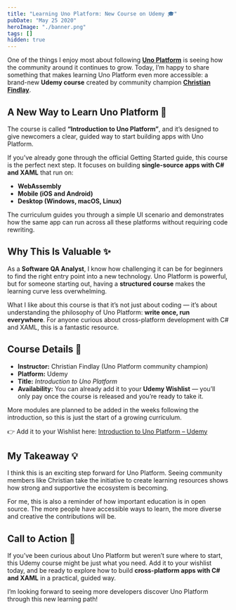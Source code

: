 ```yaml
---
title: "Learning Uno Platform: New Course on Udemy 🎓"
pubDate: "May 25 2020"
heroImage: "./banner.png"
tags: []
hidden: true
---
```


One of the things I enjoy most about following
[**Uno Platform**](https://platform.uno/) is seeing how the community around it
continues to grow. Today, I’m happy to share something that makes learning Uno
Platform even more accessible: a brand-new **Udemy course** created by community
champion
[**Christian Findlay**](https://www.linkedin.com/in/christian-findlay/).

## **A New Way to Learn Uno Platform 🚀**

The course is called **“Introduction to Uno Platform”**, and it’s designed to
give newcomers a clear, guided way to start building apps with Uno Platform.

If you’ve already gone through the official Getting Started guide, this course
is the perfect next step. It focuses on building **single-source apps with C\#
and XAML** that run on:

- **WebAssembly**
- **Mobile (iOS and Android)**
- **Desktop (Windows, macOS, Linux)**

The curriculum guides you through a simple UI scenario and demonstrates how the
same app can run across all these platforms without requiring code rewriting.

## **Why This Is Valuable ✨**

As a **Software QA Analyst**, I know how challenging it can be for beginners to
find the right entry point into a new technology. Uno Platform is powerful, but
for someone starting out, having a **structured course** makes the learning
curve less overwhelming.

What I like about this course is that it’s not just about coding — it’s about
understanding the philosophy of Uno Platform: **write once, run everywhere**.
For anyone curious about cross-platform development with C\# and XAML, this is a
fantastic resource.

## **Course Details 📝**

- **Instructor:** Christian Findlay (Uno Platform community champion)
- **Platform:** Udemy
- **Title:** _Introduction to Uno Platform_
- **Availability:** You can already add it to your **Udemy Wishlist** — you’ll
  only pay once the course is released and you’re ready to take it.

More modules are planned to be added in the weeks following the introduction, so
this is just the start of a growing curriculum.

👉 Add it to your Wishlist here:
[Introduction to Uno Platform – Udemy](https://www.udemy.com/course/draft/3109572/)

## **My Takeaway 💡**

I think this is an exciting step forward for Uno Platform. Seeing community
members like Christian take the initiative to create learning resources shows
how strong and supportive the ecosystem is becoming.

For me, this is also a reminder of how important education is in open source.
The more people have accessible ways to learn, the more diverse and creative the
contributions will be.

## **Call to Action 📌**

If you’ve been curious about Uno Platform but weren’t sure where to start, this
Udemy course might be just what you need. Add it to your wishlist today, and be
ready to explore how to build **cross-platform apps with C\# and XAML** in a
practical, guided way.

I’m looking forward to seeing more developers discover Uno Platform through this
new learning path\!
